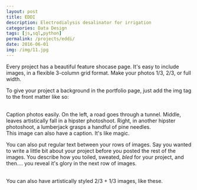 ```yaml
---
layout: post
title: EDDI
description: Electrodialysis desalinator for irrigation
categories: Data Design
tags: [js,sql,python]
permalink: /projects/eddi/
date: 2016-06-01
img: /img/11.jpg
---
```


Every project has a beautiful feature shocase page. It's easy to include images, in a flexible 3-column grid format. Make your photos 1/3, 2/3, or full width.

To give your project a background in the portfolio page, just add the img tag to the front matter like so: 

<div class="img_row">
	<img class="col one" src="{{ site.baseurl }}/img/1.jpg" alt="" title="example image"/>
	<img class="col one" src="{{ site.baseurl }}/img/2.jpg" alt="" title="example image"/>
	<img class="col one" src="{{ site.baseurl }}/img/3.jpg" alt="" title="example image"/>
</div>
<div class="col three caption">
	Caption photos easily. On the left, a road goes through a tunnel. Middle, leaves artistically fall in a hipster photoshoot. Right, in another hipster photoshoot, a lumberjack grasps a handful of pine needles.
</div>
<div class="img_row">
	<img class="col three" src="{{ site.baseurl }}/img/5.jpg" alt="" title="example image"/>
</div>
<div class="col three caption">
	This image can also have a caption. It's like magic. 
</div>

You can also put regular text between your rows of images. Say you wanted to write a little bit about your project before you posted the rest of the images. You describe how you toiled, sweated, *bled* for your project, and then.... you reveal it's glory in the next row of images.


<div class="img_row">
	<img class="col two" src="{{ site.baseurl }}/img/6.jpg" alt="" title="example image"/>
	<img class="col one" src="{{ site.baseurl }}/img/11.jpg" alt="" title="example image"/>
</div>
<div class="col three caption">
	You can also have artistically styled 2/3 + 1/3 images, like these.
</div>